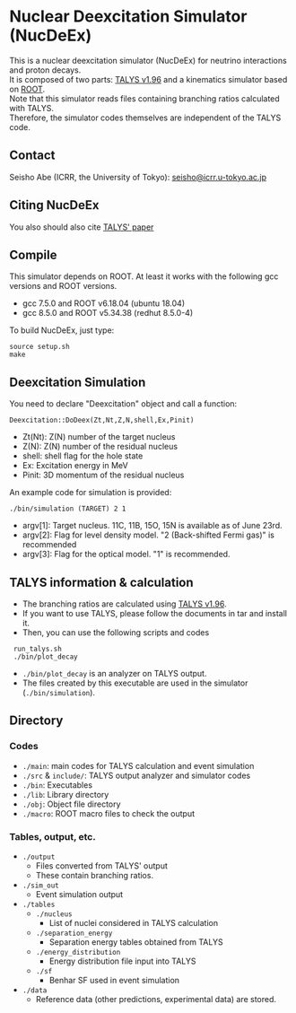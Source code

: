 # Nuclear Deexcitation Simulator (NucDeEx)
This is a nuclear deexcitation simulator (NucDeEx) for neutrino interactions and proton decays.  
It is composed of two parts: [TALYS v1.96](https://tendl.web.psi.ch/tendl_2019/talys.html) and a kinematics simulator based on [ROOT](https://root.cern/).  
Note that this simulator reads files containing branching ratios calculated with TALYS.  
Therefore, the simulator codes themselves are independent of the TALYS code.


## Contact 
Seisho Abe (ICRR, the University of Tokyo): seisho@icrr.u-tokyo.ac.jp

## Citing NucDeEx

You also should also cite [TALYS' paper](https://doi.org/10.1016/j.nds.2012.11.002)

## Compile

This simulator depends on ROOT.
At least it works with the following gcc versions and ROOT versions.
- gcc 7.5.0 and ROOT v6.18.04 (ubuntu 18.04)
- gcc 8.5.0 and ROOT v5.34.38 (redhut 8.5.0-4)

To build NucDeEx, just type:
```
source setup.sh
make
```

## Deexcitation Simulation
You need to declare "Deexcitation" object and call a function:
```
Deexcitation::DoDeex(Zt,Nt,Z,N,shell,Ex,Pinit)
```
- Zt(Nt): Z(N) number of the target nucleus
- Z(N): Z(N) number of the residual nucleus
- shell: shell flag for the hole state
- Ex: Excitation energy in MeV 
- Pinit: 3D momentum of the residual nucleus

An example code for simulation is provided:
```
./bin/simulation (TARGET) 2 1 
```
- argv[1]: Target nucleus. 11C, 11B, 15O, 15N is available as of June 23rd.
- argv[2]: Flag for level density model. "2 (Back-shifted Fermi gas)" is recommended
- argv[3]: Flag for the optical model. "1" is recommended. <br>


## TALYS information & calculation
- The branching ratios are calculated using [TALYS v1.96](https://tendl.web.psi.ch/tendl_2019/talys.html).
- If you want to use TALYS, please follow the documents in tar and install it. 
- Then, you can use the following scripts and codes 
```
 run_talys.sh
 ./bin/plot_decay
```
- `./bin/plot_decay` is an analyzer on TALYS output.
- The files created by this executable are used in the simulator (`./bin/simulation`).

## Directory

### Codes
- `./main`: main codes for TALYS calculation and event simulation
- `./src` & `include/`: TALYS output analyzer and simulator codes
- `./bin`: Executables
- `./lib`: Library directory
- `./obj`: Object file directory
- `./macro`: ROOT macro files to check the output

### Tables, output, etc.
- `./output`
	- Files converted from TALYS' output
	- These contain branching ratios.
- `./sim_out`
	- Event simulation output 
- `./tables`
  - `./nucleus`
    - List of nuclei considered in TALYS calculation
  - `./separation_energy`
	- Separation energy tables obtained from TALYS
  - `./energy_distribution`
	- Energy distribution file input into TALYS
  - `./sf`
	- Benhar SF used in event simulation
- `./data`
  - Reference data (other predictions, experimental data) are stored.
